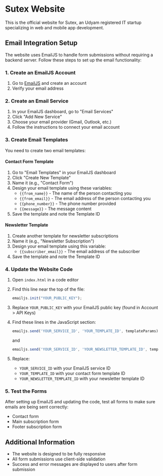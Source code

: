 # Sutex Website

This is the official website for Sutex, an Udyam registered IT startup specializing in web and mobile app development.

## Email Integration Setup

The website uses EmailJS to handle form submissions without requiring a backend server. Follow these steps to set up the email functionality:

### 1. Create an EmailJS Account

1. Go to [EmailJS](https://www.emailjs.com/) and create an account
2. Verify your email address

### 2. Create an Email Service

1. In your EmailJS dashboard, go to "Email Services"
2. Click "Add New Service"
3. Choose your email provider (Gmail, Outlook, etc.)
4. Follow the instructions to connect your email account

### 3. Create Email Templates

You need to create two email templates:

#### Contact Form Template
1. Go to "Email Templates" in your EmailJS dashboard
2. Click "Create New Template"
3. Name it (e.g., "Contact Form")
4. Design your email template using these variables:
   - `{{from_name}}` - The name of the person contacting you
   - `{{from_email}}` - The email address of the person contacting you
   - `{{phone_number}}` - The phone number provided
   - `{{message}}` - The message content
5. Save the template and note the Template ID

#### Newsletter Template
1. Create another template for newsletter subscriptions
2. Name it (e.g., "Newsletter Subscription")
3. Design your email template using this variable:
   - `{{subscriber_email}}` - The email address of the subscriber
4. Save the template and note the Template ID

### 4. Update the Website Code

1. Open `index.html` in a code editor
2. Find this line near the top of the file:
   ```javascript
   emailjs.init("YOUR_PUBLIC_KEY");
   ```
3. Replace `YOUR_PUBLIC_KEY` with your EmailJS public key (found in Account > API Keys)

4. Find these lines in the JavaScript section:
   ```javascript
   emailjs.send('YOUR_SERVICE_ID', 'YOUR_TEMPLATE_ID', templateParams)
   ```
   and
   ```javascript
   emailjs.send('YOUR_SERVICE_ID', 'YOUR_NEWSLETTER_TEMPLATE_ID', templateParams)
   ```

5. Replace:
   - `YOUR_SERVICE_ID` with your EmailJS service ID
   - `YOUR_TEMPLATE_ID` with your contact form template ID
   - `YOUR_NEWSLETTER_TEMPLATE_ID` with your newsletter template ID

### 5. Test the Forms

After setting up EmailJS and updating the code, test all forms to make sure emails are being sent correctly:
- Contact form
- Main subscription form
- Footer subscription form

## Additional Information

- The website is designed to be fully responsive
- All form submissions use client-side validation
- Success and error messages are displayed to users after form submission 